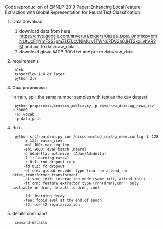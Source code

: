
Code reproduction of EMNLP-2019 Paper: Enhancing Local Feature Extraction with Global Representation for Neural Text Classification

1. Data download:
    1. download data from here: https://drive.google.com/drive/u/1/folders/0Bz8a_Dbh9Qhbfll6bVpmNUtUcFdjYmF2SEpmZUZUcVNiMUw1TWN6RDV3a0JHT3kxLVhVR2M 
    and put to data/raw_data
    2. download glove.840B.300d.txt and put to data/raw_data

2. requirements

        nltk
        tensorflow 1.4 or later
        python 2.7
    
3. Data preprocess:
    
    in train, split the same number samples with test as the dev dataset

        python preprocess/process_public.py -p data/raw_data/ag_news_csv -n 50000
        -n: vocab
        -p data_path
        
4. Run

        python src/run_drnn.py conf/disconnected_rnn/ag_news.config -b 128
            -b 128: batch_size
            -msl 100: max_seq_len 
            -ebi 2000: eval batch interal
            -o Adadelta: optimizer (Adam/Adadelta)
            -l 1: learning rate=1
            -r 0.1: rnn dropout rate
            -fd 0.2: fc dropout
            -et cnn: global encoder type (cnn rnn attend_rnn other_transformer transformer)
            -at same_init: interaction mode (same_init, attend_init)
            -ft cnn: feature extractor type (rnn(drnn),cnn   only avaliable in drnn, default is drnn, cnn)
            
            -ld: learning_decay
            -fee: fobid eval at the end of epoch
            -l2: use l2 regularization
        
5. details command

        command-details 
  